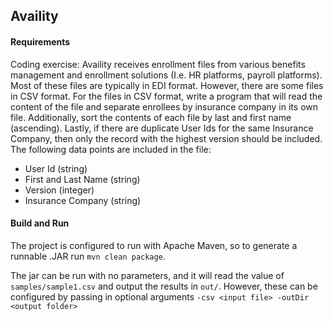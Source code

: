 ## Availity

#### Requirements

Coding exercise:  Availity receives enrollment files from various benefits management and enrollment solutions (I.e. HR platforms, payroll platforms).  Most of these files are typically in EDI format.  However, there are some files in CSV format.  For the files in CSV format, write a program that will read the content of the file and separate enrollees by insurance company in its own file. Additionally, sort the contents of each file by last and first name (ascending).  Lastly, if there are duplicate User Ids for the same Insurance Company, then only the record with the highest version should be included. The following data points are included in the file:
* User Id (string)
* First and Last Name (string)
* Version (integer)
* Insurance Company (string)

#### Build and Run

The project is configured to run with Apache Maven, so to generate a runnable .JAR run `mvn clean package`.

The jar can be run with no parameters, and it will read the value of `samples/sample1.csv` and output the results in `out/`. However, these can be configured by passing in optional arguments `-csv <input file> -outDir <output folder>`
